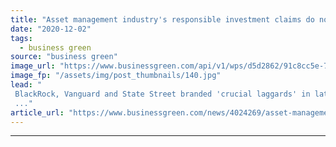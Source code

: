 ```yaml
---
title: "Asset management industry's responsible investment claims do not match its voting record"
date: "2020-12-02"
tags: 
  - business green
source: "business green"
image_url: "https://www.businessgreen.com/api/v1/wps/d5d2862/91c8cc5e-7eeb-4bf3-a68a-040b747a362c/2/coal-power-plant-china-185x114.jpg"
image_fp: "/assets/img/post_thumbnails/140.jpg"
lead: "
 BlackRock, Vanguard and State Street branded 'crucial laggards' in latest ShareAction report
 ..."
article_url: "https://www.businessgreen.com/news/4024269/asset-management-industry-responsible-investment-claims-match-voting-record"
---
```


---
